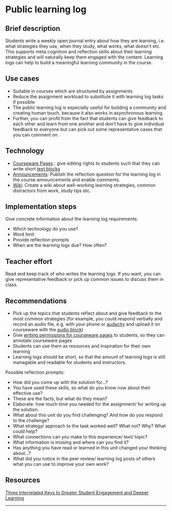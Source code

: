 # Public learning log

## Brief description
Students write a weekly open journal entry about how they are learning, i.e. what strategies they use, 
when they study, what works, what doesn't etc.  This supports meta cognition and reflection skills about their 
learning strategies and will naturally keep them engaged with the content. 
Learning logs can help to build a meaningful learning community in the course. 

## Use cases
- Suitable in courses which are structured by assignments 
- Reduce the assignment workload to substitute it with learning log tasks if possible
- The public learning log is especially useful for building a community and creating human touch, because it also works in asynchronous learning. 
- Further, you can profit from the fact that students can give feedback to each other and learn from one another and don’t have to give individual feedback to everyone but can pick 
  out some representative cases that you can comment on. 

## Technology
-  <a href="https://hilfe.studip.de/help/5.0/en/Basis/CoursewareSeite" target="_blank">Courseware Pages</a> : give editing rights to students such that they can write short <a href="https://hilfe.studip.de/help/4.6/en/Basis/CoursewareBloeckeFreitext" target="_blank">text blocks</a>
-  <a href="https://hilfe.studip.de/help/4.6/en/Basis/StartseiteNews" target="_blank">Announcements</a>: Publish the reflection question for the learning log in the course announcements and enable comments.  
- <a href="https://hilfe.studip.de/help/4.6/en/Basis/Wiki" target="_blank">Wiki</a>: Create a wiki about well-working learning strategies, common distractors from work, study tips etc. 

## Implementation steps
Give concrete information about the learning log requirements: 
- Which technology do you use? 
- Word limit 
- Provide reflection prompts
- When are the learning logs due? How often? 

## Teacher effort
Read and keep track of who writes the learning logs. If you want, you can give representative feedback  or pick up common issues to discuss them in class.  

## Recommendations
- Pick up the topics that students reflect about and give feedback to the most common strategies 
(for example, you could respond verbally and record an audio file, e.g. with your phone or <a href="https://www.audacity.de/" target="_blank">audacity</a> and upload it on courseware with the <a href="https://hilfe.studip.de/help/4.6/en/Basis/CoursewareBloeckeAudio" target="_blank">audio block</a>)
- Give <a href="/static/tbcore/support_documents/Granting_Editing_Rights_for_Courseware_Pages.pdf" target="_blank">writing permissions for courseware pages</a> to students, so they can annotate courseware pages 
- Students can use them as resources and inspiration for their own learning 
- Learning logs should be short, so that the amount of learning logs is still managable and readable for students and instructors. 

Possible reflection prompts: 

- How did you come up with the solution for…?
- You have used these skills, so what do you know now about their effective use?
- These are the facts, but what do they mean? 
- Elaborate: how much time you needed for the assignment/ for writing up the solution. 
- What about this unit do you find challenging? And how do you respond to the challenge?  
- What strategy/ approach to the task worked well? What not? Why? What could help? 
- What connections can you make to this experience/ text/ topic? 
- What information is missing and where can you find it? 
- Has anything you have read or learned in this unit changed your thinking about…? 
- What did you notice in the peer review/ learning log posts of others what you can use to improve your own work?

## Resources 
<a href="https://lciltd.org/resources/three-interrelated-keys-to-greater-student-engagement-and-deeper-learning" target="_blank">Three Interrelated Keys to Greater Student Engagement and Deeper Learning</a>


[//]: <> (Reusable='yes') 

[//]: <> (References='emtpy') 

[//]: <> (testimony= 'empty')

----
[//]: <> (task_complexity='2')